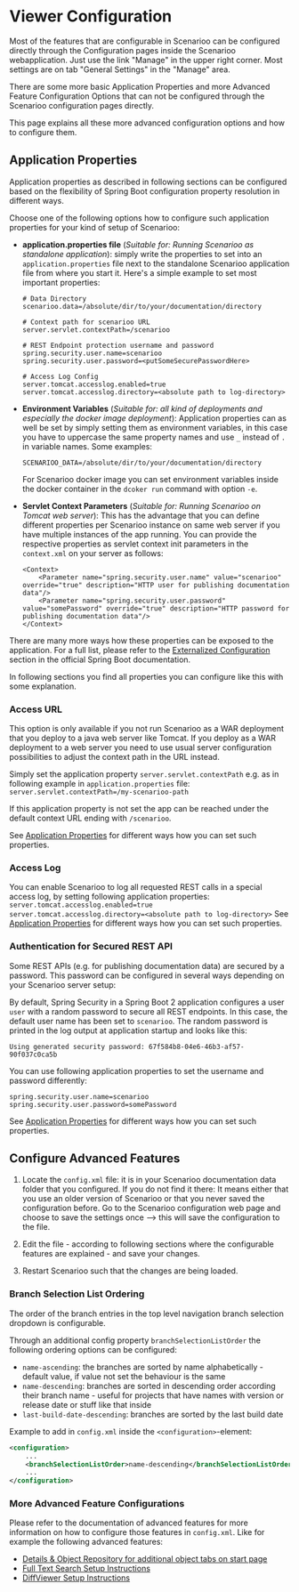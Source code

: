 # Viewer Configuration

Most of the features that are configurable in Scenarioo can be configured directly through the Configuration pages inside the Scenarioo webapplication. Just use the link "Manage" in the upper right corner. Most settings are on tab "General Settings" in the "Manage" area. 

There are some more basic Application Properties and more Advanced Feature Configuration Options that can not be configured through the Scenarioo configuration pages directly. 

This page explains all these more advanced configuration options and how to configure them.

## Application Properties

Application properties as described in following sections can be configured based on the flexibility of Spring Boot configuration property resolution in different ways.

Choose one of the following options how to configure such application properties for your kind of setup of Scenarioo:

* **application.properties file** (*Suitable for: Running Scenarioo as standalone application*): simply write the properties to set into an `application.properties` file next to the standalone Scenarioo application file from where you start it. Here's a simple example to set most important properties:
    ```
    # Data Directory
    scenarioo.data=/absolute/dir/to/your/documentation/directory
    
    # Context path for scenarioo URL
    server.servlet.contextPath=/scenarioo
    
    # REST Endpoint protection username and password
    spring.security.user.name=scenarioo
    spring.security.user.password=<putSomeSecurePasswordHere>
    
    # Access Log Config
    server.tomcat.accesslog.enabled=true
    server.tomcat.accesslog.directory=<absolute path to log-directory>
    ```

* **Environment Variables** (*Suitable for: all kind of deployments and especially the docker image deployment*): 
Application properties can as well be set by simply setting them as environment variables, in this case you have to uppercase the same property names and use `_` instead of `.` in variable names. Some examples:
    ```
    SCENARIOO_DATA=/absolute/dir/to/your/documentation/directory
    ```
    For Scenarioo docker image you can set environment variables inside the docker container in the `dcoker run` command with option `-e`.

* **Servlet Context Parameters** (*Suitable for: Running Scenarioo on Tomcat web server*): This has the advantage that you can define different properties per Scenarioo instance on same web server if you have multiple instances of the app running. You can provide the respective properties as servlet context init parameters in the `context.xml` on your server as follows:
    ```
    <Context>
        <Parameter name="spring.security.user.name" value="scenarioo" override="true" description="HTTP user for publishing documentation data"/>
        <Parameter name="spring.security.user.password" value="somePassword" override="true" description="HTTP password for publishing documentation data"/>
    </Context>    
    ```

There are many more ways how these properties can be exposed to the application. For a full list, please refer to the [Externalized Configuration](https://docs.spring.io/spring-boot/docs/2.0.2.RELEASE/reference/html/boot-features-external-config.html#boot-features-external-config) section in the official Spring Boot documentation.

In following sections you find all properties you can configure like this with some explanation.

### Access URL

This option is only available if you not run Scenarioo as a WAR deployment that you deploy to a java web server like Tomcat. If you deploy as a WAR deployment to a web server you need to use usual server configuration possibilities to adjust the context path in the URL instead.

Simply set the application property `server.servlet.contextPath` e.g. as in following example in `application.properties` file:
    ```
    server.servlet.contextPath=/my-scenarioo-path
    ```

If this application property is not set the app can be reached under the default context URL ending with `/scenarioo`.

See [Application Properties](#application-properties) for different ways how you can set such properties.         

### Access Log

You can enable Scenarioo to log all requested REST calls in a special access log, by setting following application properties:
     ```
     server.tomcat.accesslog.enabled=true
     server.tomcat.accesslog.directory=<absolute path to log-directory>
     ```
See [Application Properties](#application-properties) for different ways how you can set such properties.         
     
### Authentication for Secured REST API

Some REST APIs (e.g. for publishing documentation data) are secured by a password. This password can be configured in several ways depending on your Scenarioo server setup:

By default, Spring Security in a Spring Boot 2 application configures a user `user` with a random password to secure all REST endpoints.
In this case, the default user name has been set to `scenarioo`. The random password is printed in the log output at application startup and looks like this:

```
Using generated security password: 67f584b8-04e6-46b3-af57-90f037c0ca5b
```

You can use following application properties to set the username and password differently:
```
spring.security.user.name=scenarioo
spring.security.user.password=somePassword
```

See [Application Properties](#application-properties) for different ways how you can set such properties.         

## Configure Advanced Features

1. Locate the `config.xml` file: it is in your Scenarioo documentation data folder that you configured. If you do not find it there: It means either that you use an older version of Scenarioo or that you never saved the configuration before. Go to the Scenarioo configuration web page and choose to save the settings once --> this will save the configuration to the file.

2. Edit the file - according to following sections where the configurable features are explained - and save your changes.

3. Restart Scenarioo such that the changes are being loaded.

### Branch Selection List Ordering

The order of the branch entries in the top level navigation branch selection dropdown is configurable.

Through an additional config property `branchSelectionListOrder` the following ordering options can be configured:
* `name-ascending`: the branches are sorted by name alphabetically - default value, if value not set the behaviour is the same
* `name-descending`: branches are sorted in descending order according their branch name - useful for projects that have names with version or release date or stuff like that inside
* `last-build-date-descending`: branches are sorted by the last build date

Example to add in `config.xml` inside the `<configuration>`-element:
```xml
<configuration>
    ...
    <branchSelectionListOrder>name-descending</branchSelectionListOrder>
    ...
</configuration>
```

### More Advanced Feature Configurations

Please refer to the documentation of advanced features for more information on how to configure those features in `config.xml`. Like for example the following advanced features:

* [Details & Object Repository for additional object tabs on start page](../features/Details.md)
* [Full Text Search Setup Instructions](../features/full-text-search/setup.md)
* [DiffViewer Setup Instructions](../features/diff-viewer/setup.md)
